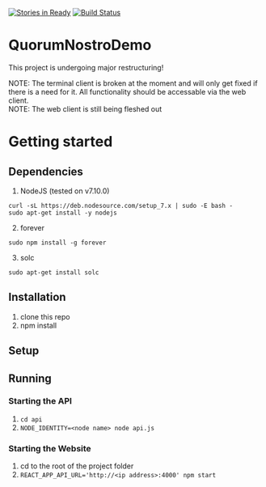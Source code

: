 [![Stories in Ready](https://badge.waffle.io/coeniebeyers/QuorumNostroDemo.png?label=ready&title=Ready)](https://waffle.io/coeniebeyers/QuorumNostroDemo)
[![Build Status](https://travis-ci.org/coeniebeyers/QuorumNostroDemo.svg?branch=master)](https://travis-ci.org/coeniebeyers/QuorumNostroDemo)

# QuorumNostroDemo

This project is undergoing major restructuring!

NOTE: The terminal client is broken at the moment and will only get fixed if there is a need for it. All functionality should be accessable via the web client.  
NOTE: The web client is still being fleshed out

# Getting started

## Dependencies

1. NodeJS (tested on v7.10.0)
```
curl -sL https://deb.nodesource.com/setup_7.x | sudo -E bash -
sudo apt-get install -y nodejs 
```

2. forever 
```
sudo npm install -g forever
```

3. solc
```
sudo apt-get install solc
```

## Installation

1. clone this repo
2. npm install

## Setup

## Running

### Starting the API

1. `cd api`
2. `NODE_IDENTITY=<node name> node api.js`

### Starting the Website

1. cd to the root of the project folder
2. `REACT_APP_API_URL='http://<ip address>:4000' npm start`




